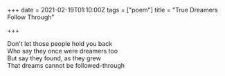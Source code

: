 +++
date = 2021-02-19T01:10:00Z
tags = ["poem"]
title = "True Dreamers Follow Through"

+++

Don't let those people hold you back  
Who say they once were dreamers too  
But say they found, as they grew  
That dreams cannot be followed-through
